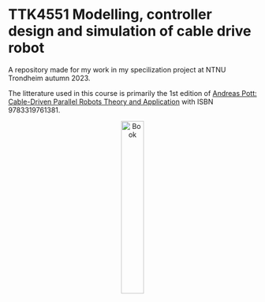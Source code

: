 # TTK4551 Modelling, controller design and simulation of cable drive robot
A repository made for my work in my specilization project at NTNU Trondheim autumn 2023.

The litterature used in this course is primarily the 1st edition of [Andreas Pott: Cable-Driven Parallel Robots
Theory and Application](https://link.springer.com/book/10.1007/978-3-319-76138-1) with ISBN 9783319761381.

<p align="center">
<img src="https://media.springernature.com/full/springer-static/cover-hires/book/978-3-319-76138-1?as=webp" alt="Book" width="30%" height="30%" />
</p>


